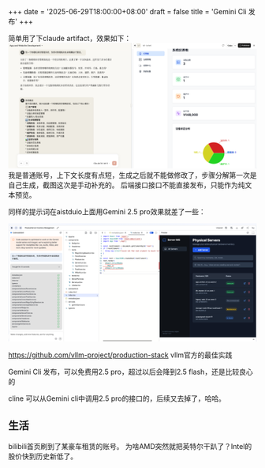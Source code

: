 +++
date = '2025-06-29T18:00:00+08:00'
draft = false
title = 'Gemini Cli 发布'
+++

简单用了下claude artifact，效果如下：
![](../../images/claude-artifact.png)
我是普通账号，上下文长度有点短，生成之后就不能做修改了，步骤分解第一次是自己生成，截图这次是手动补充的。
后端接口接口不能直接发布，只能作为纯文本预览。

同样的提示词在aistduio上面用Gemini 2.5 pro效果就差了一些：

![](../../images/aistduio-build.png)

https://github.com/vllm-project/production-stack vllm官方的最佳实践


Gemini Cli 发布，可以免费用2.5 pro，超过以后会降到2.5 flash，还是比较良心的

cline 可以从Gemini cli中调用2.5 pro的接口的，后续又去掉了，哈哈。

## 生活
bilibili首页刷到了某豪车租赁的账号。
为啥AMD突然就把英特尔干趴了？Intel的股价快到历史新低了。